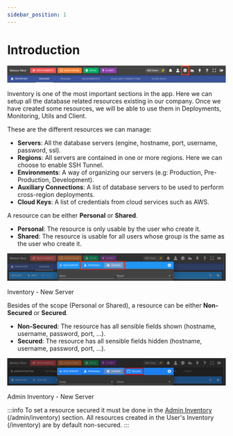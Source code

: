 ```yaml
---
sidebar_position: 1
---
```


# Introduction

![alt text](../../../assets/inventory/inventory.png "Inventory - Bar")

Inventory is one of the most important sections in the app. Here we can setup all the database related resources existing in our company. Once we have created some resources, we will be able to use them in Deployments, Monitoring, Utils and Client.

These are the different resources we can manage:

- **Servers**: All the database servers (engine, hostname, port, username, password, ssl).
- **Regions**: All servers are contained in one or more regions. Here we can choose to enable SSH Tunnel.
- **Environments**: A way of organizing our servers (e.g: Production, Pre-Production, Development).
- **Auxiliary Connections**: A list of database servers to be used to perform cross-region deployments.
- **Cloud Keys**: A list of credentials from cloud services such as AWS.

A resource can be either **Personal** or **Shared**.

- **Personal**: The resource is only usable by the user who create it.
- **Shared**: The resource is usable for all users whose group is the same as the user who create it.

![alt text](../../../assets/inventory/servers-scope.png "Servers - Defining the Scope")

<p style={{textAlign:"center", marginTop:"-10px"}}>Inventory - New Server</p>

Besides of the scope (Personal or Shared), a resource can be either **Non-Secured** or **Secured**.

- **Non-Secured**: The resource has all sensible fields shown (hostname, username, password, port, ...).
- **Secured**: The resource has all sensible fields hidden (hostname, username, password, port, ...).

![alt text](../../../assets/inventory/servers-secured.png "Admin Servers - Defining the Secured")

<p style={{textAlign:"center", marginTop:"-10px"}}>Admin Inventory - New Server</p>

:::info
To set a resource secured it must be done in the [Admin Inventory](../administration/inventory) (/admin/inventory) section.
All resources created in the User's Inventory (/inventory) are by default non-secured.
:::
